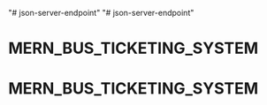 "# json-server-endpoint" 
"# json-server-endpoint" 
# MERN_BUS_TICKETING_SYSTEM
# MERN_BUS_TICKETING_SYSTEM
